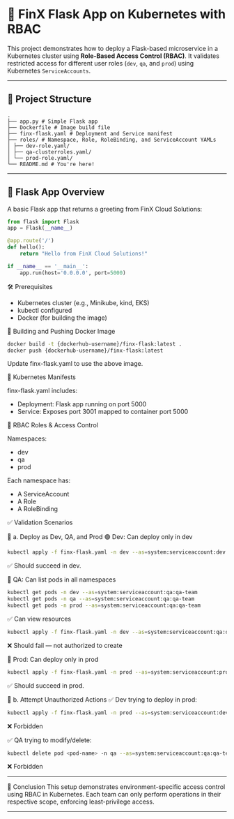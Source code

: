# 🐳 FinX Flask App on Kubernetes with RBAC

This project demonstrates how to deploy a Flask-based microservice in a Kubernetes cluster using **Role-Based Access Control (RBAC)**. It validates restricted access for different user roles (`dev`, `qa`, and `prod`) using Kubernetes `ServiceAccounts`.

---

## 📁 Project Structure

```
.
├── app.py # Simple Flask app
├── Dockerfile # Image build file
├── finx-flask.yaml # Deployment and Service manifest
├── roles/ # Namespace, Role, RoleBinding, and ServiceAccount YAMLs
│ ├── dev-role.yaml/
│ ├── qa-clusterroles.yaml/
│ └── prod-role.yaml/
└── README.md # You're here!
```

---

## 🚀 Flask App Overview

A basic Flask app that returns a greeting from FinX Cloud Solutions:

```python
from flask import Flask
app = Flask(__name__)

@app.route('/')
def hello():
    return "Hello from FinX Cloud Solutions!"

if __name__ == '__main__':
    app.run(host='0.0.0.0', port=5000)

```

🛠 Prerequisites

- Kubernetes cluster (e.g., Minikube, kind, EKS)
- kubectl configured
- Docker (for building the image)

🧱 Building and Pushing Docker Image

```bash
docker build -t {dockerhub-username}/finx-flask:latest .
docker push {dockerhub-username}/finx-flask:latest
```
Update finx-flask.yaml to use the above image.

🧩 Kubernetes Manifests

finx-flask.yaml includes:
- Deployment: Flask app running on port 5000
- Service: Exposes port 3001 mapped to container port 5000

🔐 RBAC Roles & Access Control

Namespaces:
- dev
- qa
- prod

Each namespace has:
- A ServiceAccount
- A Role
- A RoleBinding

✅ Validation Scenarios

🧪 a. Deploy as Dev, QA, and Prod
🟢 Dev: Can deploy only in dev
```bash
kubectl apply -f finx-flask.yaml -n dev --as=system:serviceaccount:dev:dev-team
```
✅ Should succeed in dev.

🔵 QA: Can list pods in all namespaces
```bash
kubectl get pods -n dev --as=system:serviceaccount:qa:qa-team
kubectl get pods -n qa --as=system:serviceaccount:qa:qa-team
kubectl get pods -n prod --as=system:serviceaccount:qa:qa-team
```
✅ Can view resources

```bash
kubectl apply -f finx-flask.yaml -n dev --as=system:serviceaccount:qa:qa-team
```
❌ Should fail — not authorized to create

🔴 Prod: Can deploy only in prod
```bash
kubectl apply -f finx-flask.yaml -n prod --as=system:serviceaccount:prod:prod-team
```
✅ Should succeed in prod.

🚫 b. Attempt Unauthorized Actions
✅ Dev trying to deploy in prod:

```bash
kubectl apply -f finx-flask.yaml -n prod --as=system:serviceaccount:dev:dev-team
```
❌ Forbidden

✅ QA trying to modify/delete:

```bash
kubectl delete pod <pod-name> -n qa --as=system:serviceaccount:qa:qa-team
```
❌ Forbidden

---

📜 Conclusion
This setup demonstrates environment-specific access control using RBAC in Kubernetes. Each team can only perform operations in their respective scope, enforcing least-privilege access.

---